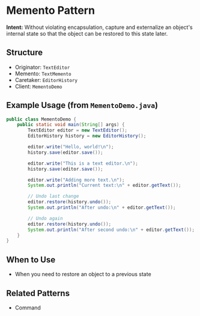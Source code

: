 # Memento Pattern

**Intent:** Without violating encapsulation, capture and externalize an object's internal state so that the object can be restored to this state later.

## Structure
- Originator: `TextEditor`
- Memento: `TextMemento`
- Caretaker: `EditorHistory`
- Client: `MementoDemo`

## Example Usage (from `MementoDemo.java`)
```java
public class MementoDemo {
	public static void main(String[] args) {
		TextEditor editor = new TextEditor();
		EditorHistory history = new EditorHistory();

		editor.write("Hello, world!\n");
		history.save(editor.save());

		editor.write("This is a text editor.\n");
		history.save(editor.save());

		editor.write("Adding more text.\n");
		System.out.println("Current text:\n" + editor.getText());

		// Undo last change
		editor.restore(history.undo());
		System.out.println("After undo:\n" + editor.getText());

		// Undo again
		editor.restore(history.undo());
		System.out.println("After second undo:\n" + editor.getText());
	}
}
```

## When to Use
- When you need to restore an object to a previous state

## Related Patterns
- Command
